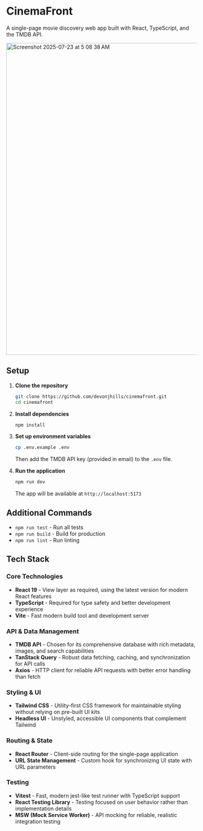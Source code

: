 # CinemaFront

A single-page movie discovery web app built with React, TypeScript, and the TMDB API.

<img width="1122" height="823" alt="Screenshot 2025-07-23 at 5 08 38 AM" src="https://github.com/user-attachments/assets/34a5cb4d-bb97-465b-b648-eb4966a620d9" />

## Setup

1. **Clone the repository**

   ```bash
   git clone https://github.com/devonjhills/cinemafront.git
   cd cinemafront
   ```

2. **Install dependencies**

   ```bash
   npm install
   ```

3. **Set up environment variables**

   ```bash
   cp .env.example .env
   ```

   Then add the TMDB API key (provided in email) to the `.env` file.

4. **Run the application**
   ```bash
   npm run dev
   ```
   The app will be available at `http://localhost:5173`

## Additional Commands

- `npm run test` - Run all tests
- `npm run build` - Build for production
- `npm run lint` - Run linting

## Tech Stack

### Core Technologies

- **React 19** - View layer as required, using the latest version for modern React features
- **TypeScript** - Required for type safety and better development experience
- **Vite** - Fast modern build tool and development server

### API & Data Management

- **TMDB API** - Chosen for its comprehensive database with rich metadata, images, and search capabilities
- **TanStack Query** - Robust data fetching, caching, and synchronization for API calls
- **Axios** - HTTP client for reliable API requests with better error handling than fetch

### Styling & UI

- **Tailwind CSS** - Utility-first CSS framework for maintainable styling without relying on pre-built UI kits
- **Headless UI** - Unstyled, accessible UI components that complement Tailwind

### Routing & State

- **React Router** - Client-side routing for the single-page application
- **URL State Management** - Custom hook for synchronizing UI state with URL parameters

### Testing

- **Vitest** - Fast, modern jest-like test runner with TypeScript support
- **React Testing Library** - Testing focused on user behavior rather than implementation details
- **MSW (Mock Service Worker)** - API mocking for reliable, realistic integration testing
